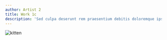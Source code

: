 ```yaml
---
author: Artist 2
title: Work 1c
description: 'Sed culpa deserunt rem praesentium debitis doloremque ipsam facilis'
---
```


![kitten](https://placekitten.com/700/650)

